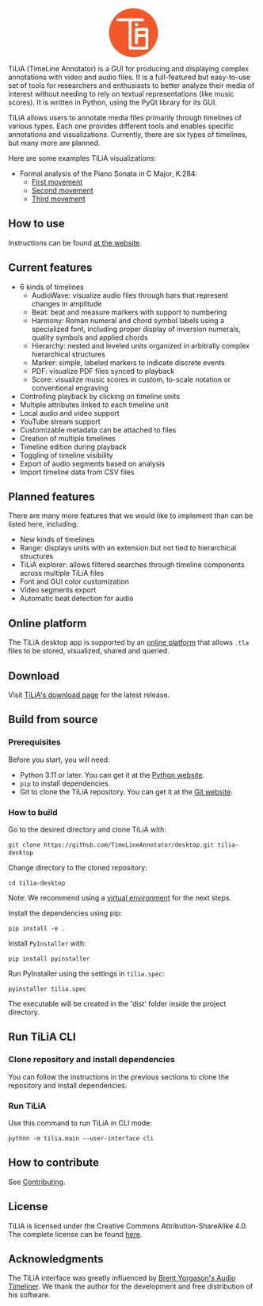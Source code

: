 <p align="center">
  <a href="https://tilia-app.com/">
    <img src="docs/img/logo.png" alt="drawing" width="100" align="center" >
  </a>
</p>
TiLiA (TimeLine Annotator) is a GUI for producing and displaying complex annotations with video and audio files. It is a full-featured but easy-to-use set of tools for researchers and enthusiasts to better analyze their media of interest without needing to rely on textual representations (like music scores). It is written in Python, using the PyQt library for its GUI.

TiLiA allows users to annotate media files primarily through timelines of various types. Each one provides different tools and enables specific annotations and visualizations. Currently, there are six types of timelines, but many more are planned.


Here are some examples TiLiA visualizations:

- Formal analysis of the Piano Sonata in C Major, K.284:
  - [First movement](https://tilia-app.com/viewer/1/)
  - [Second movement](https://tilia-app.com/viewer/2/)
  - [Third movement](https://tilia-app.com/viewer/3/)

## How to use
Instructions can be found [at the website](https://tilia-app.com/help/introduction/).

## Current features
 - 6 kinds of timelines
   - AudioWave: visualize audio files through bars that represent changes in amplitude
   - Beat: beat and measure markers with support to numbering
   - Harmony: Roman numeral and chord symbol labels using a specialized font, including proper display of inversion numerals, quality symbols and applied chords
   - Hierarchy: nested and leveled units organized in arbitrally complex hierarchical structures
   - Marker: simple, labeled markers to indicate discrete events
   - PDF: visualize PDF files synced to playback
   - Score: visualize music scores in custom, to-scale notation or conventional engraving
 - Controlling playback by clicking on timeline units
 - Multiple attributes linked to each timeline unit
 - Local audio and video support
 - YouTube stream support
 - Customizable metadata can be attached to files
 - Creation of multiple timelines
 - Timeline edition during playback
 - Toggling of timeline visibility
 - Export of audio segments based on analysis
 - Import timeline data from CSV files

## Planned features

There are many more features that we would like to implement than can be listed here, including:
- New kinds of timelines
- Range: displays units with an extension but not tied to hierarchical structures
- TiLiA explorer: allows filtered searches through timeline components across multiple TiLiA files
- Font and GUI color customization
- Video segments export
- Automatic beat detection for audio

## Online platform

The TiLiA desktop app is supported by an [online platform](https://tilia-app.com) that allows `.tla` files to be stored, visualized, shared and queried.

## Download

Visit [TiLiA's download page](https://tilia-app.com/downloads) for the latest release.

## Build from source

### Prerequisites

Before you start, you will need:
- Python 3.11 or later. You can get it at the [Python website](https://www.python.org/downloads/).
- `pip` to install dependencies.
- Git to clone the TiLiA repository. You can get it at the [Git website](https://git-scm.com/).

### How to build

Go to the desired directory and clone TiLiA with:

```
git clone https://github.com/TimeLineAnnotator/desktop.git tilia-desktop
```

Change directory to the cloned repository:
```
cd tilia-desktop
```
Note: We recommend using a [virtual environment](https://docs.python.org/3/library/venv.html) for the next steps.

Install the dependencies using pip:
```
pip install -e .
```
Install `PyInstaller` with:
```
pip install pyinstaller
```
Run PyInstaller using the settings in `tilia.spec`:
```
pyinstaller tilia.spec
```
The executable will be created in the 'dist' folder inside the project directory.

## Run TiLiA CLI

### Clone repository and install dependencies
You can follow the instructions in the previous sections to clone the repository and install dependencies.

### Run TiLiA
Use this command to run TiLiA in CLI mode:
```
python -m tilia.main --user-interface cli
```
## How to contribute

See [Contributing](./CONTRIBUTING.md).

## License

TiLiA is licensed under the Creative Commons Attribution-ShareAlike 4.0. The complete license can be found [here](./LICENSE).

## Acknowledgments

The TiLiA interface was greatly influenced by [Brent Yorgason's Audio Timeliner](https://www.singanewsong.org/audiotimeliner/). We thank the author for the development and free distribution of his software.
